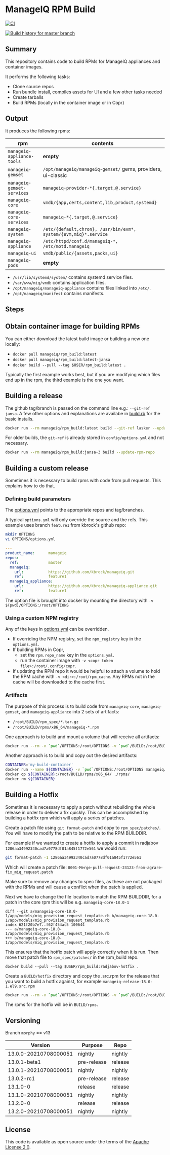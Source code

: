 # ManageIQ RPM Build

[![CI](https://github.com/ManageIQ/manageiq-rpm_build/actions/workflows/ci.yaml/badge.svg)](https://github.com/ManageIQ/manageiq-rpm_build/actions/workflows/ci.yaml)

[![Build history for master branch](https://buildstats.info/github/chart/ManageIQ/manageiq-rpm_build?branch=master&buildCount=50&includeBuildsFromPullRequest=false&showstats=false)](https://github.com/ManageIQ/manageiq-rpm_build/actions?query=branch%3Amaster)


## Summary

This repository contains code to build RPMs for ManageIQ appliances and container images.

It performs the following tasks:

  * Clone source repos
  * Run bundle install, compiles assets for UI and a few other tasks needed
  * Create tarballs
  * Build RPMs (locally in the container image or in Copr)

## Output

It produces the following rpms:

| rpm                        | contents                                                          |
|----------------------------|-------------------------------------------------------------------|
| `manageiq-appliance-tools` | **empty**                                                         |
| `manageiq-gemset`          | `/opt/manageiq/manageiq-gemset/` gems, providers, ui-classic      |
| `manageiq-gemset-services` | `manageiq-provider-*{.target,@.service}`                          |
| `manageiq-core`            | `vmdb/{app,certs,content,lib,product,systemd}`                    |
| `manageiq-core-services`   | `manageiq-*{.target,@.service}`                                   |
| `manageiq-system`          | `/etc/{default,chron}, /usr/bin/evm*, system/{evm,miq}*.service`  |
| `manageiq-appliance`       | `/etc/httpd/conf.d/manageiq-*, /etc/motd.manageiq`                |
| `manageiq-ui`              | `vmdb/public/{assets,packs,ui}`                                   |
| `manageiq-pods`            | **empty**                                                         |

* `/usr/lib/systemd/system/` contains systemd service files.
* `/var/www/miq/vmdb` contains application files.
* `/opt/manageiq/manageiq-appliance` contains files linked into `/etc/`.
* `/opt/manageiq/manifest` contains manifests.

## Steps

## Obtain container image for building RPMs

You can either download the latest build image or building a new one locally:

  - `docker pull manageiq/rpm_build:latest`
  - `docker pull manageiq/rpm_build:latest-jansa`
  - `docker build --pull --tag $USER/rpm_build:latest .`

Typically the first example works best, but if you are modifying which files end up in the rpm, the third example is the one you want.

## Building a release

The github tag/branch is passed on the command line e.g.: `--git-ref jansa`. A few other options and explanations are availabe in [build.rb](blob/master/bin/build.rb#L8) for the basic installs.


```sh
docker run --rm manageiq/rpm_build:latest build --git-ref lasker --update-rpm-repo
```

For older builds, the `git-ref` is already stored in `config/options.yml` and not necessary.

```sh
docker run --rm manageiq/rpm_build:jansa-3 build --update-rpm-repo
```

## Building a custom release

Sometimes it is necessary to build rpms with code from pull requests. This explains how to do that.

### Defining build parameters

The [options.yml](blob/master/config/options.yml) points to the appropriate repos and tag/branches.

A typical `options.yml` will only override the source and the refs. This example uses branch `feature1` from kbrock's github repo:

```sh
mkdir OPTIONS
vi OPTIONS/options.yml
```

```yaml
---
product_name:      manageiq
repos:
  ref:             master
  manageiq:
    url:           https://github.com/kbrock/manageiq.git
    ref:           feature1
  manageiq_appliance:
    url:           https://github.com/kbrock/manageiq-appliance.git
    ref:           feature1
```

The option file is brought into docker by mounting the directory with `-v $(pwd)/OPTIONS:/root/OPTIONS`

### Using a custom NPM registry

Any of the keys in [options.yml](blob/master/config/options.yml) can be overridden.

   - If overriding the NPM registry, set the `npm_registry` key in the `options.yml`.
   - If building RPMs in Copr,
     - set the `rpm.repo_name` key in the `options.yml`.
     - run the container image with `-v <copr token file>:/root/.config/copr`.
   - If updating the RPM repo it would be helpful to attach a volume to hold the RPM cache with `-v <dir>:/root/rpm_cache`.
     Any RPMs not in the cache will be downloaded to the cache first.

### Artifacts

The purpose of this process is to build code from `manageiq-core`, `manageiq-gemset`, and `manageiq-appliance` into 2 sets of artifacts:

- `/root/BUILD/rpm_spec/*.tar.gz`
- `/root/BUILD/rpms/x86_64/manageiq-*.rpm`

One approach is to build and mount a volume that will receive all artifacts:

```sh
docker run --rm -v `pwd`/OPTIONS:/root/OPTIONS -v `pwd`/BUILD:/root/BUILD manageiq/rpm_build:latest build
```

Another approach is to build and copy out the desired artifacts:

```sh
CONTAINER='my-build-container'
docker run --name ${CONTAINER} -v `pwd`/OPTIONS:/root/OPTIONS manageiq/rpm_build:latest build
docker cp ${CONTAINER}:/root/BUILD/rpms/x86_64/ ./rpms/
docker rm ${CONTAINER}
```

## Building a Hotfix

Sometimes it is necessary to apply a patch without rebuilding the whole release in order to
deliver a fix quickly.  This can be accomplished by building a hotfix rpm which will apply
a series of patches.

Create a patch file using `git format-patch` and copy to `rpm_spec/patches/`.  You will have to modify the path to be relative to the RPM BUILDDIR.

For example if we wanted to create a hotfix to apply a commit in radjabov `1286aa34992340cad7a0778df01a845f1772e561` we would run:
```sh
git format-patch -1 1286aa34992340cad7a0778df01a845f1772e561
```

Which will create a patch file: `0001-Merge-pull-request-23123-from-agrare-fix_miq_request.patch`

Make sure to remove any changes to spec files, as these are not packaged with the RPMs and will cause a conflict when
the patch is applied.

Next we have to change the file location to match the RPM BUILDDIR, for a patch in the core rpm this will be e.g. `manageiq-core-18.0-1`

```
diff --git a/manageiq-core-18.0-1/app/models/miq_provision_request_template.rb b/manageiq-core-18.0-1/app/models/miq_provision_request_template.rb
index 621f20b7e7..f62f454ac5 100644
--- a/manageiq-core-18.0-1/app/models/miq_provision_request_template.rb
+++ b/manageiq-core-18.0-1/app/models/miq_provision_request_template.rb
```

This ensures that the hotfix patch will apply correctly when it is run.  Then move that patch
file to `rpm_spec/patches/` in the rpm_build repo.

`docker build --pull --tag $USER/rpm_build:radjabov-hotfix .`

Create a `BUILD/hotfix` directory and copy the .src.rpm for the release that you want to
build a hotfix against, for example `manageiq-release-18.0-1.el9.src.rpm`

```sh
docker run --rm -v `pwd`/OPTIONS:/root/OPTIONS -v `pwd`/BUILD:/root/BUILD $USER/rpm_build:radjabov-hotfix build_hotfix
```

The rpms for the hotfix will be in `BUILD/rpms`.

## Versioning

Branch `morphy` == v13

| Version               | Purpose     | Repo    |
|-----------------------|-------------|---------|
| 13.0.0-20210708000051 | nightly     | nightly |
| 13.0.1-beta1          | pre-release | release |
| 13.0.1-20210708000051 | nightly     | nightly |
| 13.0.2-rc1            | pre-release | release |
| 13.1.0-0              | release     | release |
| 13.1.0-20210708000051 | nightly     | nightly |
| 13.2.0-0              | release     | release |
| 13.2.0-20210708000051 | nightly     | nightly |

## License

This code is available as open source under the terms of the [Apache License 2.0](LICENSE).
